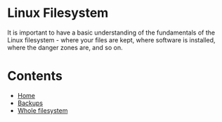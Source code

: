 # Linux Filesystem

It is important to have a basic understanding of the fundamentals of the Linux filesystem - where your files are kept, where software is installed, where the danger zones are, and so on.

# Contents

- [Home](home.md)
- [Backups](backup.md)
- [Whole filesystem](whole-filesystem.md)
